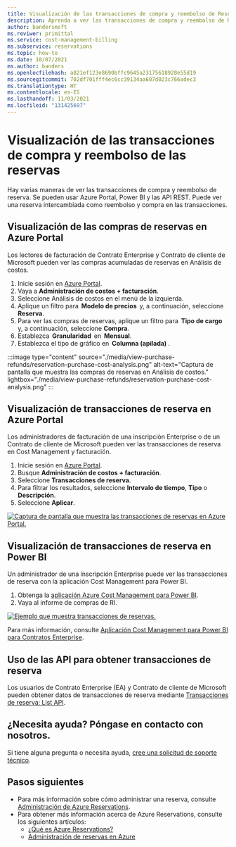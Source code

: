 ```yaml
---
title: Visualización de las transacciones de compra y reembolso de Reserva de Azure
description: Aprenda a ver las transacciones de compra y reembolso de Reserva de Azure.
author: bandersmsft
ms.reviwer: primittal
ms.service: cost-management-billing
ms.subservice: reservations
ms.topic: how-to
ms.date: 10/07/2021
ms.author: banders
ms.openlocfilehash: a821ef123e8690bffc9645a23175618928e55d19
ms.sourcegitcommit: 702df701fff4ec6cc39134aa607d023c766adec3
ms.translationtype: HT
ms.contentlocale: es-ES
ms.lasthandoff: 11/03/2021
ms.locfileid: "131425697"
---
```

# <a name="view-reservation-purchase-and-refund-transactions"></a>Visualización de las transacciones de compra y reembolso de las reservas

Hay varias maneras de ver las transacciones de compra y reembolso de reserva. Se pueden usar Azure Portal, Power BI y las API REST. Puede ver una reserva intercambiada como reembolso y compra en las transacciones.

## <a name="view-reservation-purchases-in-the-azure-portal"></a>Visualización de las compras de reservas en Azure Portal

Los lectores de facturación de Contrato Enterprise y Contrato de cliente de Microsoft pueden ver las compras acumuladas de reservas en Análisis de costos.

1. Inicie sesión en [Azure Portal](https://portal.azure.com).
1. Vaya a **Administración de costos + facturación**.
1. Seleccione Análisis de costos en el menú de la izquierda.
1. Aplique un filtro para  **Modelo de precios**  y, a continuación, seleccione **Reserva**.
1. Para ver las compras de reservas, aplique un filtro para  **Tipo de cargo**  y, a continuación, seleccione **Compra**.
1. Establezca  **Granularidad**  en  **Mensual**.
1. Establezca el tipo de gráfico en  **Columna (apilada)** .

:::image type="content" source="./media/view-purchase-refunds/reservation-purchase-cost-analysis.png" alt-text="Captura de pantalla que muestra las compras de reservas en Análisis de costos." lightbox="./media/view-purchase-refunds/reservation-purchase-cost-analysis.png" :::

## <a name="view-reservation-transactions-in-the-azure-portal"></a>Visualización de transacciones de reserva en Azure Portal

Los administradores de facturación de una inscripción Enterprise o de un Contrato de cliente de Microsoft pueden ver las transacciones de reserva en Cost Management y facturación.

1. Inicie sesión en [Azure Portal](https://portal.azure.com).
1. Busque **Administración de costos + facturación**.
1. Seleccione **Transacciones de reserva**.
1. Para filtrar los resultados, seleccione **Intervalo de tiempo**, **Tipo** o **Descripción**.
1. Seleccione **Aplicar**.

[![Captura de pantalla que muestra las transacciones de reservas en Azure Portal.](./media/view-purchase-refunds/azure-portal-reservation-transactions.png)](./media/view-purchase-refunds/azure-portal-reservation-transactions.png#lightbox)

## <a name="view-reservation-transactions-in-power-bi"></a>Visualización de transacciones de reserva en Power BI

Un administrador de una inscripción Enterprise puede ver las transacciones de reserva con la aplicación Cost Management para Power BI.

1. Obtenga la [aplicación Azure Cost Management para Power BI](https://appsource.microsoft.com/product/power-bi/costmanagement.azurecostmanagementapp).
1. Vaya al informe de compras de RI.

[![Ejemplo que muestra transacciones de reservas.](./media/view-purchase-refunds/power-bi-reservation-transactions.png)](./media/view-purchase-refunds/power-bi-reservation-transactions.png#lightbox)

Para más información, consulte [Aplicación Cost Management para Power BI para Contratos Enterprise](../costs/analyze-cost-data-azure-cost-management-power-bi-template-app.md).

## <a name="use-apis-to-get-reservation-transactions"></a>Uso de las API para obtener transacciones de reserva

Los usuarios de Contrato Enterprise (EA) y Contrato de cliente de Microsoft pueden obtener datos de transacciones de reserva mediante [Transacciones de reserva: List API](/rest/api/consumption/reservationtransactions/list).

## <a name="need-help-contact-us"></a>¿Necesita ayuda? Póngase en contacto con nosotros.

Si tiene alguna pregunta o necesita ayuda, [cree una solicitud de soporte técnico](https://portal.azure.com/#blade/Microsoft_Azure_Support/HelpAndSupportBlade/newsupportrequest).

## <a name="next-steps"></a>Pasos siguientes

- Para más información sobre cómo administrar una reserva, consulte [Administración de Azure Reservations](manage-reserved-vm-instance.md).
- Para obtener más información acerca de Azure Reservations, consulte los siguientes artículos:
  - [¿Qué es Azure Reservations?](save-compute-costs-reservations.md)
  - [Administración de reservas en Azure](manage-reserved-vm-instance.md)
